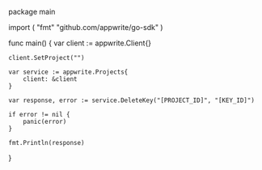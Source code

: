 package main

import (
    "fmt"
    "github.com/appwrite/go-sdk"
)

func main() {
    var client := appwrite.Client{}

    client.SetProject("")

    var service := appwrite.Projects{
        client: &client
    }

    var response, error := service.DeleteKey("[PROJECT_ID]", "[KEY_ID]")

    if error != nil {
        panic(error)
    }

    fmt.Println(response)
}